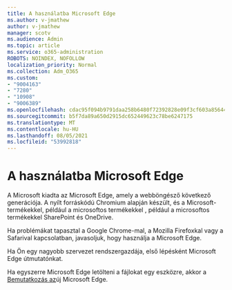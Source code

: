 ```yaml
---
title: A használatba Microsoft Edge
ms.author: v-jmathew
author: v-jmathew
manager: scotv
ms.audience: Admin
ms.topic: article
ms.service: o365-administration
ROBOTS: NOINDEX, NOFOLLOW
localization_priority: Normal
ms.collection: Adm_O365
ms.custom:
- "9004163"
- "7280"
- "10908"
- "9006389"
ms.openlocfilehash: cdac95f094b9791daa258b6480f72392828e09f3cf603a856446eda7cc6472d4
ms.sourcegitcommit: b5f7da89a650d2915dc652449623c78be6247175
ms.translationtype: MT
ms.contentlocale: hu-HU
ms.lasthandoff: 08/05/2021
ms.locfileid: "53992818"
---
```

# <a name="start-using-microsoft-edge"></a>A használatba Microsoft Edge

A Microsoft kiadta az Microsoft Edge, amely a webböngésző következő generációja. A nyílt forráskódú Chromium alapján készült, és a Microsoft-termékekkel, például a microsoftos termékekkel , például a microsoftos termékekkel SharePoint és OneDrive.

Ha problémákat tapasztal a Google Chrome-mal, a Mozilla Firefoxkal vagy a Safarival kapcsolatban, javasoljuk, hogy használja a Microsoft Edge.

Ha Ön egy nagyobb szervezet rendszergazdája, első lépésként Microsoft Edge útmutatónkat. [](https://go.microsoft.com/fwlink/?linkid=2142423)

Ha egyszerre Microsoft Edge letölteni a fájlokat egy eszközre, akkor a [Bemutatkozás az](https://go.microsoft.com/fwlink/?linkid=2141049)új Microsoft Edge.

